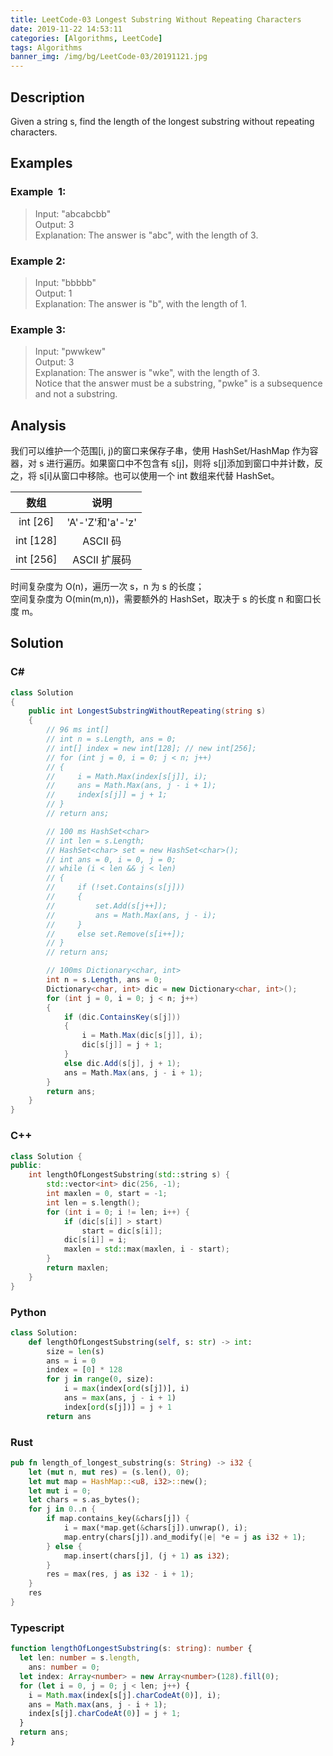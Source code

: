 ```yaml
---
title: LeetCode-03 Longest Substring Without Repeating Characters
date: 2019-11-22 14:53:11
categories: [Algorithms, LeetCode]
tags: Algorithms
banner_img: /img/bg/LeetCode-03/20191121.jpg
---
```


## Description

Given a string s, find the length of the longest substring without repeating characters.

## Examples

### Example  1:

> Input: "abcabcbb"  
> Output: 3  
> Explanation: The answer is "abc", with the length of 3.

### Example 2:

> Input: "bbbbb"  
> Output: 1  
> Explanation: The answer is "b", with the length of 1.

### Example 3:

> Input: "pwwkew"  
> Output: 3  
> Explanation: The answer is "wke", with the length of 3.  
> Notice that the answer must be a substring, "pwke" is a subsequence and not a substring.

## Analysis

我们可以维护一个范围[i, j)的窗口来保存子串，使用 HashSet/HashMap 作为容器，对 s 进行遍历。如果窗口中不包含有 s[j]，则将 s[j]添加到窗口中并计数，反之，将 s[i]从窗口中移除。也可以使用一个 int 数组来代替 HashSet。

|   数组    |       说明       |
| :-------: | :--------------: |
| int [26]  | 'A'-'Z'和'a'-'z' |
| int [128] |     ASCII 码     |
| int [256] |   ASCII 扩展码   |

时间复杂度为 O(n)，遍历一次 s，n 为 s 的长度；  
空间复杂度为 O(min(m,n))，需要额外的 HashSet，取决于 s 的长度 n 和窗口长度 m。

## Solution

### C#
```csharp
class Solution
{
    public int LongestSubstringWithoutRepeating(string s)
    {
        // 96 ms int[]
        // int n = s.Length, ans = 0;
        // int[] index = new int[128]; // new int[256];
        // for (int j = 0, i = 0; j < n; j++)
        // {
        //     i = Math.Max(index[s[j]], i);
        //     ans = Math.Max(ans, j - i + 1);
        //     index[s[j]] = j + 1;
        // }
        // return ans;

        // 100 ms HashSet<char>
        // int len = s.Length;
        // HashSet<char> set = new HashSet<char>();
        // int ans = 0, i = 0, j = 0;
        // while (i < len && j < len)
        // {
        //     if (!set.Contains(s[j]))
        //     {
        //         set.Add(s[j++]);
        //         ans = Math.Max(ans, j - i);
        //     }
        //     else set.Remove(s[i++]);
        // }
        // return ans;

        // 100ms Dictionary<char, int>
        int n = s.Length, ans = 0;
        Dictionary<char, int> dic = new Dictionary<char, int>();
        for (int j = 0, i = 0; j < n; j++)
        {
            if (dic.ContainsKey(s[j]))
            {
                i = Math.Max(dic[s[j]], i);
                dic[s[j]] = j + 1;
            }
            else dic.Add(s[j], j + 1);
            ans = Math.Max(ans, j - i + 1);
        }
        return ans;
    }
}
```

### C++

```cpp
class Solution {
public:
    int lengthOfLongestSubstring(std::string s) {
        std::vector<int> dic(256, -1);
        int maxlen = 0, start = -1;
        int len = s.length();
        for (int i = 0; i != len; i++) {
            if (dic[s[i]] > start)
                start = dic[s[i]];
            dic[s[i]] = i;
            maxlen = std::max(maxlen, i - start);
        }
        return maxlen;
    }
}
```

### Python

```python
class Solution:
    def lengthOfLongestSubstring(self, s: str) -> int:
        size = len(s)
        ans = i = 0
        index = [0] * 128
        for j in range(0, size):
            i = max(index[ord(s[j])], i)
            ans = max(ans, j - i + 1)
            index[ord(s[j])] = j + 1
        return ans
```

### Rust

```rust
pub fn length_of_longest_substring(s: String) -> i32 {
    let (mut n, mut res) = (s.len(), 0);
    let mut map = HashMap::<u8, i32>::new();
    let mut i = 0;
    let chars = s.as_bytes();
    for j in 0..n {
        if map.contains_key(&chars[j]) {
            i = max(*map.get(&chars[j]).unwrap(), i);
            map.entry(chars[j]).and_modify(|e| *e = j as i32 + 1);
        } else {
            map.insert(chars[j], (j + 1) as i32);
        }
        res = max(res, j as i32 - i + 1);
    }
    res
}
```

### Typescript

```typescript
function lengthOfLongestSubstring(s: string): number {
  let len: number = s.length,
    ans: number = 0;
  let index: Array<number> = new Array<number>(128).fill(0);
  for (let i = 0, j = 0; j < len; j++) {
    i = Math.max(index[s[j].charCodeAt(0)], i);
    ans = Math.max(ans, j - i + 1);
    index[s[j].charCodeAt(0)] = j + 1;
  }
  return ans;
}
```
